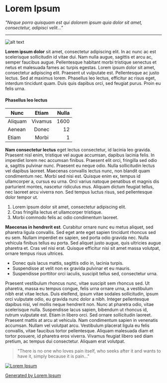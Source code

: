 # Lorem Ipsum

*"Neque porro quisquam est qui dolorem ipsum quia dolor sit amet, consectetur, adipisci velit..."*

-------------------------------
![alt text](https://www.lipsum.com/images/banners/white_970x90.gif"")



**Lorem ipsum dolor** sit amet, consectetur adipiscing elit. In ac nunc ac est scelerisque sollicitudin id vitae dui. Nam nulla augue, sagittis et arcu ac, semper faucibus augue. Pellentesque habitant morbi tristique senectus et netus et malesuada fames ac turpis egestas. Lorem ipsum dolor sit amet, consectetur adipiscing elit. Praesent ut vulputate est. Pellentesque ac justo lectus. Sed at maximus lorem. Phasellus leo lectus, efficitur ac risus eget, interdum tincidunt quam. Duis quis dapibus orci, sed feugiat purus. Proin eu felis urna.

#### Phasellus leo lectus

| Nunc        | Etiam           | Nulla  |
| ------------- |:-------------:| -----:|
|Aliquam      | Vivamus | 1600 |
| Aenean      | Donec      |   12 |
| Etiam | Morbi      |    1 |

**Nam consectetur lectus** eget lectus consectetur, id lacinia leo gravida. Praesent nisl enim, tristique vel augue accumsan, dapibus lacinia felis. In imperdiet lorem nec accumsan finibus. Praesent elit orci, fringilla sed odio a, sagittis pulvinar nunc. Praesent eu neque odio. Nulla sollicitudin lectus vel dapibus laoreet. Maecenas convallis lectus nunc, non blandit quam condimentum nec. Morbi sed nisi est. Quisque enim ex, tempus id ullamcorper a, cursus eu urna. Orci varius natoque penatibus et magnis dis parturient montes, nascetur ridiculus mus. Aliquam dictum feugiat tellus, nec laoreet arcu viverra non. Sed tempus luctus risus, sed pellentesque dolor tempor ut.

1. Lorem ipsum dolor sit amet, consectetur adipiscing elit.
2. Cras fringilla lectus et ullamcorper tristique.
3. Morbi commodo felis ac odio condimentum laoreet.

**Maecenas in hendrerit est**. Curabitur ornare nunc eu metus aliquet, sed pharetra ligula convallis. Sed eget ante eget sapien tincidunt rhoncus sed eu sem. Nullam imperdiet ex sapien, sed porta odio gravida nec. Nulla vehicula finibus tellus eu porta. Sed aliquet justo augue, quis ultricies augue pharetra et. Cras vel nisi erat. Quisque efficitur nisi sit amet massa volutpat, ornare tempus risus ultrices.

* Donec quis lacus mattis, sagittis odio in, lacinia turpis.
* Suspendisse at velit non ex gravida pulvinar et eu mauris.
* Suspendisse porttitor orci iaculis, suscipit tellus sed, consectetur urna.

Praesent vestibulum rhoncus nunc, vitae suscipit sem rhoncus sed. Ut pharetra, massa eu tempus congue, felis urna ornare urna, a vestibulum nibh erat vitae lectus. Duis eleifend, ipsum vitae sodales sollicitudin, ipsum orci vulputate odio, eu gravida nunc dolor a nibh. Integer pellentesque dapibus nisi, vel mollis neque hendrerit non. Nunc at pharetra odio, vitae scelerisque nulla. Suspendisse lacus sapien, bibendum ut rhoncus id, rutrum vulputate est. Etiam in libero orci. Sed ornare sollicitudin laoreet. Praesent mattis at arcu at vehicula. Nam condimentum sapien in venenatis accumsan. Nullam vel volutpat arcu. Vestibulum placerat ligula eu felis convallis, vitae faucibus tortor pellentesque. Aliquam malesuada diam et tortor posuere, id pharetra eros viverra. Vivamus feugiat libero sed diam pretium, ac tempus dui consectetur. Aliquam erat volutpat.

> "There is no one who loves pain itself, who seeks after it and wants to have it, simply because it is pain..."


[![Lorem Ipsum](http://img.youtube.com/vi/tac55PdUmf8/0.jpg)](https://www.youtube.com/watch?v=tac55PdUmf8) 


[Generated by Lorem Ipsum](https://www.lipsum.com/feed/html)